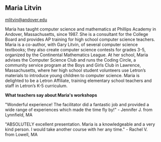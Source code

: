 ## Maria Litvin

[mlitvin@andover.edu](mailto:mlitvin@andover.edu)

Maria has taught computer science and mathematics at Phillips Academy in Andover, Massachusetts, since 1987. She is a consultant for the College Board and provides AP training for high school computer science teachers. Maria is a co-author, with Gary Litvin, of several computer science textbooks; they also create computer science contests for grades 3-5, organized by the Continental Mathematics League. At her school, Maria advises the Computer Science Club and runs the Coding Circle, a community service program at the Boys and Girls Club in Lawrence, Massachusetts, where her high school student volunteers use Letron’s materials to introduce young children to computer science. Maria is delighted to be a Letron Affiliate, training elementary school teachers and staff in Letron’s K-5 curriculum.

**What teachers say about Maria's workshops**

"Wonderful experience!  The facilitator did a fantastic job and provided a wide range of experiences which made the time fly by!" - Jennifer J. from Lynnfield, MA

"ABSOLUTELY excellent presentation. Maria is a knowledgeable and a very kind person. I would take another course with her any time." - Rachel V. from Lowell, MA
